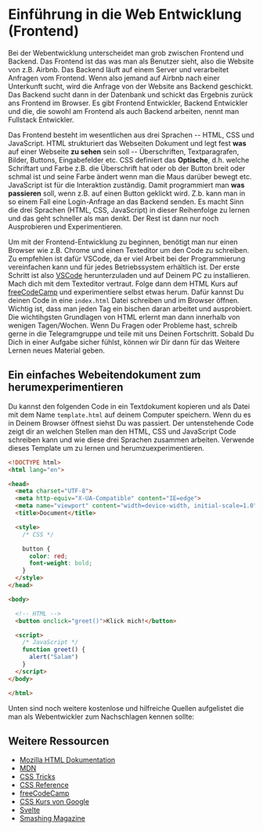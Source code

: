 # Einführung in die Web Entwicklung (Frontend)

Bei der Webentwicklung unterscheidet man grob zwischen Frontend und Backend. Das Frontend ist das was man als Benutzer sieht, also die Website von z.B. Airbnb. Das Backend läuft auf einem Server und verarbeitet Anfragen vom Frontend. Wenn also jemand auf Airbnb nach einer Unterkunft sucht, wird die Anfrage von der Website ans Backend geschickt. Das Backend sucht dann in der Datenbank und schickt das Ergebnis zurück ans Frontend im Browser. Es gibt Frontend Entwickler, Backend Entwickler und die, die sowohl am Frontend als auch Backend arbeiten, nennt man Fullstack Entwickler.

Das Frontend besteht im wesentlichen aus drei Sprachen -- HTML, CSS und JavaScript. HTML strukturiert das Webseiten Dokument und legt fest **was** auf einer Webseite **zu sehen** sein soll -- Überschriften, Textparagrafen, Bilder, Buttons, Eingabefelder etc. CSS definiert das **Optische**, d.h. welche Schriftart und Farbe z.B. die Überschrift hat oder ob der Button breit oder schmal ist und seine Farbe ändert wenn man die Maus darüber bewegt etc. JavaScript ist für die Interaktion zuständig. Damit programmiert man **was passieren** soll, wenn z.B. auf einen Button geklickt wird. Z.b. kann man in so einem Fall eine Login-Anfrage an das Backend senden. Es macht Sinn die drei Sprachen (HTML, CSS, JavaScript) in dieser Reihenfolge zu lernen und das geht schneller als man denkt. Der Rest ist dann nur noch Ausprobieren und Experimentieren.

Um mit der Frontend-Entwicklung zu beginnen, benötigt man nur einen Browser wie z.B. Chrome und einen Texteditor um den Code zu schreiben. Zu empfehlen ist dafür VSCode, da er viel Arbeit bei der Programmierung vereinfachen kann und für jedes Betriebssystem erhältlich ist. Der erste Schritt ist also [VSCode](https://code.visualstudio.com/) herunterzuladen und auf Deinem PC zu installieren. Mach dich mit dem Texteditor vertraut. Folge dann dem HTML Kurs auf [freeCodeCamp](https://www.freecodecamp.org/learn/responsive-web-design/basic-html-and-html5/say-hello-to-html-elements) und experimentiere selbst etwas herum. Dafür kannst Du deinen Code in eine `index.html` Datei schreiben und im Browser öffnen. Wichtig ist, dass man jeden Tag ein bischen daran arbeitet und ausprobiert. Die wichtihgsten Grundlagen von HTML erlernt man dann innerhalb von wenigen Tagen/Wochen. Wenn Du Fragen oder Probleme hast, schreib gerne in die Telegramgruppe und teile mit uns Deinen Fortschritt. Sobald Du Dich in einer Aufgabe sicher fühlst, können wir Dir dann für das Weitere Lernen neues Material geben.

## Ein einfaches Webeitendokument zum herumexperimentieren
Du kannst den folgenden Code in ein Textdokument kopieren und als Datei mit dem Name `template.html` auf deinem Computer speichern. Wenn du es in Deinem Browser öffnest siehst Du was passiert. Der untenstehende Code zeigt dir an welchen Stellen man den HTML, CSS und JavaScript Code schreiben kann und wie diese drei Sprachen zusammen arbeiten. Verwende dieses Template um zu lernen und herumzuexperimentieren.
```html
<!DOCTYPE html>
<html lang="en">

<head>
  <meta charset="UTF-8">
  <meta http-equiv="X-UA-Compatible" content="IE=edge">
  <meta name="viewport" content="width=device-width, initial-scale=1.0">
  <title>Document</title>

  <style>
    /* CSS */

    button {
      color: red;
      font-weight: bold;
    }
  </style>
</head>

<body>

  <!-- HTML -->
  <button onclick="greet()">Klick mich!</button>

  <script>
    /* JavaScript */
    function greet() {
      alert("Salam")
    }
  </script>
</body>

</html>
```

Unten sind noch weitere kostenlose und hilfreiche Quellen aufgelistet die man als Webentwickler zum Nachschlagen kennen sollte:

## Weitere Ressourcen
* [Mozilla HTML Dokumentation](https://developer.mozilla.org/en-US/docs/Learn/HTML)
* [MDN](https://developer.mozilla.org/de/docs/Learn)
* [CSS Tricks](https://css-tricks.com/)
* [CSS Reference](https://cssreference.io/)
* [freeCodeCamp](https://www.freecodecamp.org/learn)
* [CSS Kurs von Google](https://web.dev/learn/css/)
* [Svelte](https://svelte.dev/)
* [Smashing Magazine](https://www.smashingmagazine.com/)
